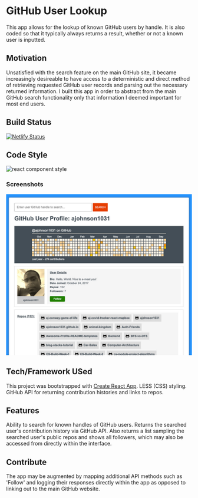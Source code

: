 # GitHub User Lookup

This app allows for the lookup of known GitHub users by handle. It is also coded so that it typically always returns a result, whether or not a known user is inputted.

## Motivation

Unsatisfied with the search feature on the main GitHub site, it became increasingly desireable to have access to a deterministic and direct method of retrieving requested GitHub user records and parsing out the necessary returned information. I built this app in order to abstract from the main GitHub search functionality only that information I deemed important for most end users.

## Build Status

[![Netlify Status](https://api.netlify.com/api/v1/badges/30685a17-5a71-452b-be27-328e5a401bd9/deploy-status)](https://app.netlify.com/sites/react-gh-user-card/deploys)

## Code Style

<img src="https://img.shields.io/badge/react%20component%20style-class-blue" alt="react component style">

### Screenshots

<img src="https://raw.githubusercontent.com/ajohnson1031/React-Github-User-Card/master/src/imgs/screenshot.jpg" alt="GitHub User Lookup Screenshot">

## Tech/Framework USed

This project was bootstrapped with [Create React App](https://github.com/facebook/create-react-app). LESS (CSS) styling. GitHub API for returning contribution histories and links to repos.

## Features

Ability to search for known handles of GitHub users. Returns the searched user's contribution history via GitHub API. Also returns a list sampling the searched user's public repos and shows all followers, which may also be accessed from directly within the interface.

## Contribute

The app may be augmented by mapping additional API methods such as 'Follow' and logging their responses directly within the app as opposed to linking out to the main GitHub website.
